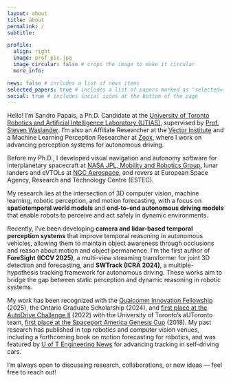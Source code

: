 ```yaml
---
layout: about
title: about
permalink: /
subtitle: 

profile:
  align: right
  image: prof_pic.jpg
  image_circular: false # crops the image to make it circular
  more_info:

news: false # includes a list of news items
selected_papers: true # includes a list of papers marked as "selected={true}"
social: true # includes social icons at the bottom of the page
---
```

Hello! I’m Sandro Papais, a Ph.D. Candidate at the [University of Toronto Robotics and Artificial Intelligence Laboratory (UTIAS)](https://www.trailab.utias.utoronto.ca/), supervised by [Prof. Steven Waslander](https://www.trailab.utias.utoronto.ca/steven-waslander/). I’m also an Affiliate Researcher at the [Vector Institute](https://vectorinstitute.ai/) and a Machine Learning Perception Researcher at [Zoox](https://zoox.com/), where I work on advancing perception systems for autonomous driving.  

Before my Ph.D., I developed visual navigation and autonomy software for interplanetary spacecraft at [NASA JPL, Mobility and Robotics Group](https://www-robotics.jpl.nasa.gov/), lunar landers and eVTOLs at [NGC Aerospace](https://ngcaerospace.com/en/), and rovers at European Space Agency, Research and Technology Centre (ESTEC).

My research lies at the intersection of 3D computer vision, machine learning, robotic perception, and motion forecasting, with a focus on **spatiotemporal world models** and **end-to-end autonomous driving models** that enable robots to perceive and act safely in dynamic environments.

Recently, I’ve been developing **camera and lidar-based temporal perception systems** that improve temporal reasoning in autonomous vehicles, allowing them to maintain object awareness through occlusions and reason about motion and object permanence. I’m the first author of **ForeSight (ICCV 2025)**, a multi-view streaming transformer for joint 3D detection and forecasting, and **SWTrack (ICRA 2024)**, a multiple-hypothesis tracking framework for autonomous driving. These works aim to bridge the gap between static perception and dynamic reasoning in robotic systems.  

My work has been recognized with the [Qualcomm Innovation Fellowship](https://www.qualcomm.com/research/university-relations/innovation-fellowship/2025-north-america) (2025), the Ontario Graduate Scholarship (2024), and [first place at the AutoDrive Challenge II](https://robotics.utoronto.ca/news/u-of-ts-self-driving-car-team-places-first-at-2024-autodrive-challenge-ii/) (2022) with the University of Toronto’s aUToronto team, [first place at the Spaceport America Genesis Cup](https://www.mcgill.ca/engineering/article/mcgill-rocket-team-soars-first-place-spaceport-america-cup) (2018). My past research has published in top robotics and computer vision venues, including a forthcoming book on motion forecasting for robotics, and was featured by [U of T Engineering News](https://robotics.utoronto.ca/news/u-of-t-engineering-researchers-are-making-self-driving-cars-safer-by-enhancing-tracking-abilities/) for advancing tracking in self-driving cars.

I’m always open to discussing research, collaborations, or new ideas — feel free to reach out!






